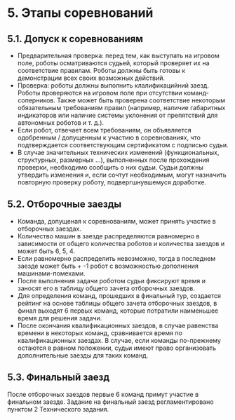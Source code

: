 # 5. Этапы соревнований

## 5.1. Допуск к соревнованиям

* Предварительная проверка: перед тем, как выступать на игровом поле, роботы осматриваются судьей, который проверяет их 
на соответствие правилам. Роботы должны быть готовы к демонстрации всех своих возможных действий.
* Проверка: роботы должны выполнить клалификацийний заезд. Роботы проверяются на игровом поле при отсутствии 
команд-соперников. Также может быть проверена соответствие некоторым обязательным требованиям правил (например, наличие 
габаритных индикаторов или наличие системы уклонения от препятствий для автономных роботов и т. д.).
* Если робот, отвечает всем требованиям, он объявляется одобренным / допущенным к участию в соревнованиях, что 
подтверждается соответствующим сертификатом с подписью судьи.
* В случае значительных технических изменений (функциональных, структурных, размерных ...), выполненных после 
прохождения проверки, необходимо сообщить о них судьи. Судьи должны утвердить изменения и, если сочтут необходимым, 
могут назначить повторную проверку роботу, подвергшнувшемуся доработке.

## 5.2. Отборочные заезды

* Команда, допущеная к соревнованиям, может принять участие в отборочных заездах.
* Количество машин в заезде распределяются равномерно в зависимости от общего количества роботов и количества заездов и 
может быть 6, 5, 4.
* Если равномерно распределить невозможно, тогда в последнем заезде может быть + -1 робот с возможностью дополнения 
машинами-помехами.
* После выполнения задачи роботом судьи фиксируют время и заносят его в таблицу общего зачета отборочных заездов.
* Для определения команд, прошедших в финальный тур, создается рейтинг на основе таблицы общего зачета отборочных 
заездов, в финал выходят 6 первых команд, которые потратили наименьшее время для решения задачи.
* После окончания квалификационных заездов, в случае равенства времени в некоторых команд, сравнивается время по 
квалификационных заездах. В случае, если команды по-прежнему остаются в равном положении, судьи имеют право организовать 
дополнительные заезды для таких команд.

## 5.3. Финальный заезд

После отборочных заездов первые 6 команд примут участие в финальном заезде. 
Задание на финальный заезд регламентировано пунктом 2 Технического задания.
